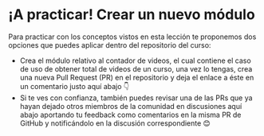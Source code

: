 ¡A practicar! Crear un nuevo módulo
===================================

Para practicar con los conceptos vistos en esta lección te proponemos dos opciones que puedes aplicar dentro del repositorio del curso:

*   Crea el módulo relativo al contador de videos, el cual contiene el caso de uso de obtener total de videos de un curso, una vez lo tengas, crea una nueva Pull Request (PR) en el repositorio y deja el enlace a éste en un comentario justo aquí abajo 👇
*   Si te ves con confianza, también puedes revisar una de las PRs que ya hayan dejado otros miembros de la comunidad en discusiones aquí abajo aportando tu feedback como comentarios en la misma PR de GitHub y notificándolo en la discusión correspondiente 😊